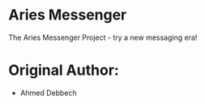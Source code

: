 # Aries Messenger
The Aries Messenger Project - try a new messaging era!

# Original Author:
* Ahmed Debbech
